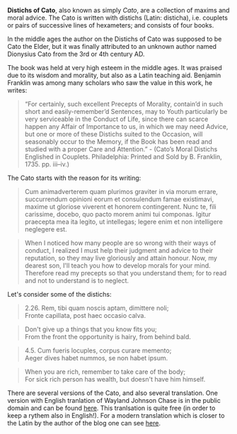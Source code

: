 **Distichs of Cato**, also known as simply *Cato*, are a collection of maxims and moral advice. The Cato is written with distichs (Latin: disticha), i.e. couplets or pairs of successive lines of hexameters; and consists of four books.

In the middle ages the author on the Distichs of Cato was supposed to be Cato the Elder, but it was finally attributed to an unknown author named Dionysius Cato from the 3rd or 4th century AD.

The book was held at very high esteem in the middle ages. It was praised due to its wisdom and morality, but also as a Latin teaching aid. Benjamin Franklin was among many scholars who saw the value in this work, he writes:

>“For certainly, such excellent Precepts of Morality, contain’d in such short and easily-remember’d Sentences, may to Youth particularly be very serviceable in the Conduct of Life, since there can scarce happen any Affair of Importance to us, in which we may need Advice, but one or more of these Distichs suited to the Occasion, will seasonably occur to the Memory, if the Book has been read and studied with a proper Care and Attention.” - (Cato’s Moral Distichs Englished in Couplets. Philadelphia: Printed and Sold by B. Franklin, 1735. pp. iii–iv.)

The Cato starts with the reason for its writing:

> Cum animadverterem quam plurimos graviter in via morum errare, succurrendum opinioni eorum et consulendum famae existimavi, maxime ut gloriose viverent et honorem contingerent. Nunc te, fili carissime, docebo, quo pacto morem animi tui componas. Igitur praecepta mea ita legito, ut intellegas; legere enim et non intelligere neglegere est.

> When I noticed how many people are so wrong with their ways of conduct, I realized I must help their judgment and advice to their reputation, so they may live gloriously and attain honour. Now, my dearest son, I'll teach you how to develop morals for your mind. Therefore read my precepts so that you understand them; for to read and not to understand is to neglect.

Let's consider some of the distichs:

> 2.26. Rem, tibi quam noscis aptam, dimittere noli;<br>
Fronte capillata, post haec occasio calva.

> Don't give up a things that you know fits you;<br>
From the front the opportunity is hairy, from behind bald.

> 4.5. Cum fueris locuples, corpus curare memento;<br>
Aeger dives habet nummos, se non habet ipsum.

> When you are rich, remember to take care of the body;<br>
For sick rich person has wealth, but doesn't have him himself.  

There are several versions of the Cato, and also several translation. One version with English tranlation of  Wayland Johnson Chase is in the public domain and can be found [here](https://archive.org/details/distichsofcatofa00chasrich/).
This tranlsation is quite free (in order to keep a rythem also in English!). For a modern translation which is closer to the Latin by the author of the blog one can see [here](https://www.amazon.com/dp/B08NTLKRQZ). 

